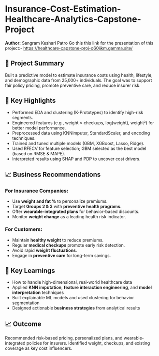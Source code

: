 # Insurance-Cost-Estimation-Healthcare-Analytics-Capstone-Project
**Author:** Sangram Keshari Patro
Go this this link for the presentation of this project:-  https://healthcare-capstone-proj-o60ijkm.gamma.site/

## 📌 Project Summary

Built a predictive model to estimate insurance costs using health, lifestyle, and demographic data from 25,000+ individuals. The goal was to support fair policy pricing, promote preventive care, and reduce insurer risk.

## 🧠 Key Highlights

- Performed EDA and clustering (K-Prototypes) to identify high-risk segments.
- Engineered features (e.g., weight × checkups, log(weight), weight²) for better model performance.
- Preprocessed data using KNNImputer, StandardScaler, and encoding techniques.
- Trained and tuned multiple models (GBM, XGBoost, Lasso, Ridge).
- Used RFECV for feature selection; GBM selected as the best model (based on RMSE & MAPE).
- Interpreted results using SHAP and PDP to uncover cost drivers.
## 📈 Business Recommendations

### For Insurance Companies:
- Use **weight and fat %** to personalize premiums.
- Target **Groups 2 & 3** with **preventive health programs**.
- Offer **wearable-integrated plans** for behavior-based discounts.
- Monitor **weight change** as a leading health risk indicator.

### For Customers:
- Maintain **healthy weight** to reduce premiums.
- Regular **medical checkups** promote early risk detection.
- Avoid rapid **weight fluctuations**.
- Engage in **preventive care** for long-term savings.
## 🧠 Key Learnings

- How to handle high-dimensional, real-world healthcare data
- Applied **KNN imputation**, **feature interaction engineering**, and **model interpretation** techniques
- Built explainable ML models and used clustering for behavior segmentation
- Designed actionable **business strategies** from analytical results
## 📈 Outcome

Recommended risk-based pricing, personalized plans, and wearable-integrated policies for insurers. Identified weight, checkups, and existing coverage as key cost influencers.
